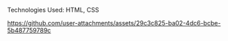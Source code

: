 Technologies Used: HTML, CSS
<br/>



https://github.com/user-attachments/assets/29c3c825-ba02-4dc6-bcbe-5b487759789c
